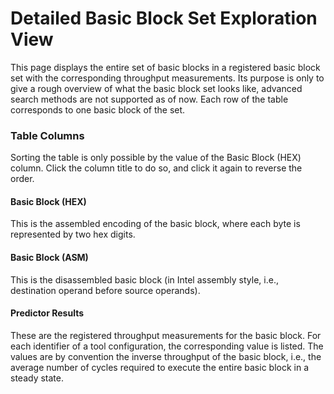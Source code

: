 # Detailed Basic Block Set Exploration View

This page displays the entire set of basic blocks in a registered basic block set with the corresponding throughput measurements.
Its purpose is only to give a rough overview of what the basic block set looks like, advanced search methods are not supported as of now.
Each row of the table corresponds to one basic block of the set.


### Table Columns
Sorting the table is only possible by the value of the Basic Block (HEX) column.
Click the column title to do so, and click it again to reverse the order.

#### Basic Block (HEX)
This is the assembled encoding of the basic block, where each byte is represented by two hex digits.

#### Basic Block (ASM)
This is the disassembled basic block (in Intel assembly style, i.e., destination operand before source operands).

#### Predictor Results
These are the registered throughput measurements for the basic block.
For each identifier of a tool configuration, the corresponding value is listed.
The values are by convention the inverse throughput of the basic block, i.e., the average number of cycles required to execute the entire basic block in a steady state.

